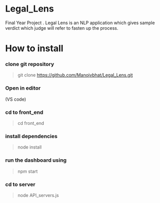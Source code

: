 # Legal_Lens
Final Year Project . Legal Lens is an NLP application which gives sample verdict which judge will refer to fasten up the process.
# How to install
### clone git repository
> git clone https://github.com/Manojvbhat/Legal_Lens.git
### Open in editor
(VS code)
### cd to front_end
> cd front_end
### install dependencies
> node install
### run the dashboard using
> npm start
### cd to server
> node API_servers.js
